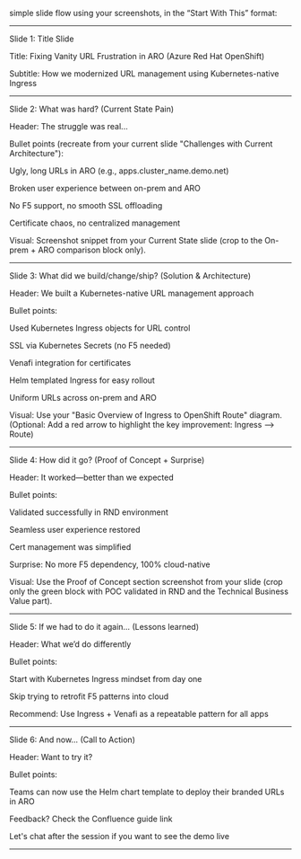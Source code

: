 simple slide flow using your screenshots, in the “Start With This” format:


---

Slide 1: Title Slide

Title:
Fixing Vanity URL Frustration in ARO (Azure Red Hat OpenShift)

Subtitle:
How we modernized URL management using Kubernetes-native Ingress


---

Slide 2: What was hard? (Current State Pain)

Header:
The struggle was real...

Bullet points (recreate from your current slide "Challenges with Current Architecture"):

Ugly, long URLs in ARO (e.g., apps.cluster_name.demo.net)

Broken user experience between on-prem and ARO

No F5 support, no smooth SSL offloading

Certificate chaos, no centralized management


Visual:
Screenshot snippet from your Current State slide (crop to the On-prem + ARO comparison block only).


---

Slide 3: What did we build/change/ship? (Solution & Architecture)

Header:
We built a Kubernetes-native URL management approach

Bullet points:

Used Kubernetes Ingress objects for URL control

SSL via Kubernetes Secrets (no F5 needed)

Venafi integration for certificates

Helm templated Ingress for easy rollout

Uniform URLs across on-prem and ARO


Visual:
Use your "Basic Overview of Ingress to OpenShift Route" diagram.
(Optional: Add a red arrow to highlight the key improvement: Ingress --> Route)


---

Slide 4: How did it go? (Proof of Concept + Surprise)

Header:
It worked—better than we expected

Bullet points:

Validated successfully in RND environment

Seamless user experience restored

Cert management was simplified

Surprise: No more F5 dependency, 100% cloud-native


Visual:
Use the Proof of Concept section screenshot from your slide (crop only the green block with POC validated in RND and the Technical Business Value part).


---

Slide 5: If we had to do it again… (Lessons learned)

Header:
What we’d do differently

Bullet points:

Start with Kubernetes Ingress mindset from day one

Skip trying to retrofit F5 patterns into cloud

Recommend: Use Ingress + Venafi as a repeatable pattern for all apps



---

Slide 6: And now… (Call to Action)

Header:
Want to try it?

Bullet points:

Teams can now use the Helm chart template to deploy their branded URLs in ARO

Feedback? Check the Confluence guide link

Let's chat after the session if you want to see the demo live



---


